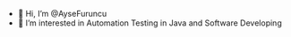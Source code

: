 - 👋 Hi, I’m @AyseFuruncu
- 👀 I’m interested in Automation Testing in Java and Software Developing
 


<!---
AyseFuruncu/AyseFuruncu is a ✨ special ✨ repository because its `README.md` (this file) appears on your GitHub profile.
You can click the Preview link to take a look at your changes.
--->
